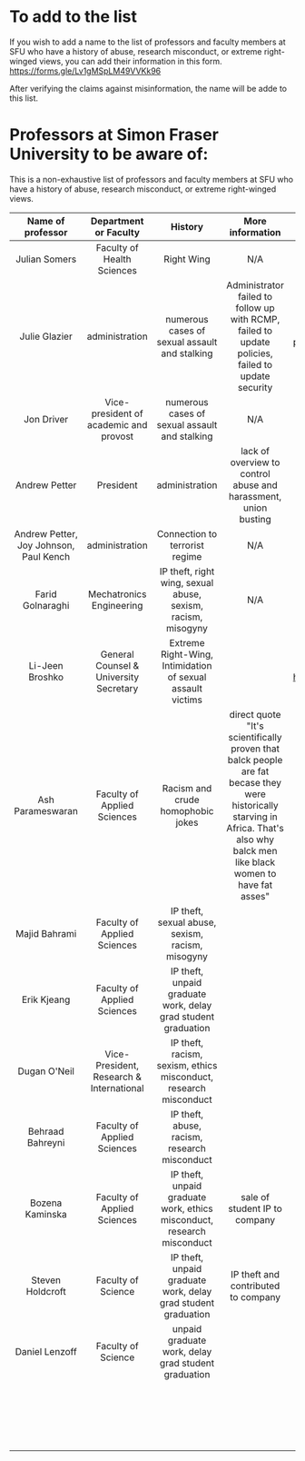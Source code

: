 # To add to the list
If you wish to add a name to the list of professors and faculty members at SFU who have a history of abuse, research misconduct, or extreme right-winged views, you can add their information in this form. 
https://forms.gle/Lv1gMSpLM49VVKk96

After verifying the claims against misinformation, the name will be adde to this list. 

# Professors at Simon Fraser University to be aware of:
This is a non-exhaustive list of professors and faculty members at SFU who have a history of abuse, research misconduct, or extreme right-winged views.

| Name of professor  | Department or Faculty | History | More information | references |
|:---:|:---:|:---:|:---:|:---:|
| Julian Somers | Faculty of Health Sciences | Right Wing | N/A | https://pressprogress.ca/professor-who-claimed-bc-government-censored-him-faces-complaints-from-grad-students/ |
| Julie Glazier | administration | numerous cases of sexual assault and stalking  | Administrator failed to follow up with RCMP, failed to update policies, failed to update security | https://globalnews.ca/news/3268847/sfu-taking-rcmp-warning-extremely-seriously-after-sex-assault-at-burnaby-campus/ https://the-peak.ca/2021/02/how-sfus-mishandling-of-sexual-assault-excaberated-my-trauma/ |
| Jon Driver | Vice-president of academic and provost | numerous cases of sexual assault and stalking  | N/A | https://www.cbc.ca/news/canada/british-columbia/sfu-sex-assault-investigation-1.3634552 https://www.cbc.ca/news/canada/british-columbia/sfu-sex-assault-allegation-warning-1.3637471  |
| Andrew Petter | President | administration | lack of overview to control abuse and harassment, union busting | https://rabble.ca/education/simon-fraser-universitys-poor-labour-relations-shameful/ |
| Andrew Petter, Joy Johnson, Paul Kench | administration  | Connection to terrorist regime | N/A |  https://desislamiserlescours.com/2022/07/23/islamist-terrorists-within-sfu/ |
| Farid Golnaraghi | Mechatronics Engineering | IP theft, right wing, sexual abuse, sexism, racism, misogyny | N/A | reports will be posted online soon |
| Li-Jeen Broshko | General Counsel & University Secretary | Extreme Right-Wing, Intimidation of sexual assault victims |   | https://twitter.com/ubc_students/status/1343625373586579457?lang=en https://m.facebook.com/ubcstudentsagainstbigotry/posts/2483755145266719/ |
| Ash Parameswaran | Faculty of Applied Sciences | Racism and crude homophobic jokes | direct quote "It's scientifically proven that balck people are fat becase they were historically starving in Africa. That's also why balck men like black women to have fat asses"  | crude statements like this are made throughout classes and lab sessions |
| Majid Bahrami | Faculty of Applied Sciences | IP theft, sexual abuse, sexism, racism, misogyny |   | contact previous students |
| Erik Kjeang | Faculty of Applied Sciences | IP theft, unpaid graduate work, delay grad student graduation |   | reports will be posted online soon |
| Dugan O'Neil | Vice-President, Research & International | IP theft, racism, sexism, ethics misconduct, research misconduct |  | https://www.sfu.ca/~palys/ComplaintToSecretariatReSFU&TCPS2.pdf https://www.sfufa.ca/wp-content/uploads/2023/01/Feb-23-member-bulletin.pdf|
| Behraad Bahreyni | Faculty of Applied Sciences | IP theft, abuse, racism, research misconduct |   | reports will be posted online soon |
| Bozena Kaminska | Faculty of Applied Sciences | IP theft, unpaid graduate work, ethics misconduct, research misconduct  | sale of student IP to company | https://seekingalpha.com/news/3657672-nanotech-acquires-patent-portfolio-from-adigy-canada https://www.globenewswire.com/fr/news-release/2021/02/03/2168899/0/en/Nanotech-Acquires-New-Patent-Portfolio.html |
| Steven Holdcroft | Faculty of Science| IP theft, unpaid graduate work, delay grad student graduation | IP theft and contributed to company | reports will be posted online soon |
| Daniel Lenzoff | Faculty of Science| unpaid graduate work, delay grad student graduation | | reports will be posted online soon |
|  | | | | |
|  | | | | |
|  | | | | |
|  | | | | |
|  | | | | |
|  | | | | |
|  | | | | |
|  | | | | |
|  | | | | |
|  | | | | |
|  | | | | |
|  | | | | |
|  | | | | |
|  | | | | |
|  | | | | |
|  | | | | |
|  | | | | |
|  | | | | |
|  | | | | |
|  | | | | |
